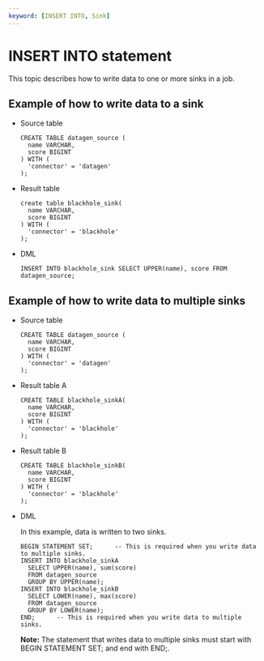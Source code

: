 ```yaml
---
keyword: [INSERT INTO, Sink]
---
```


# INSERT INTO statement

This topic describes how to write data to one or more sinks in a job.

## Example of how to write data to a sink

-   Source table

    ```
    CREATE TABLE datagen_source (
      name VARCHAR,
      score BIGINT
    ) WITH (
      'connector' = 'datagen' 
    );
    ```

-   Result table

    ```
    create table blackhole_sink(
      name VARCHAR,
      score BIGINT
    ) WITH (
      'connector' = 'blackhole' 
    );
    ```

-   DML

    ```
    INSERT INTO blackhole_sink SELECT UPPER(name), score FROM datagen_source;
    ```


## Example of how to write data to multiple sinks

-   Source table

    ```
    CREATE TABLE datagen_source (
      name VARCHAR,
      score BIGINT
    ) WITH (
      'connector' = 'datagen'  
    );
    ```

-   Result table A

    ```
    CREATE TABLE blackhole_sinkA(
      name VARCHAR,
      score BIGINT
    ) WITH (
      'connector' = 'blackhole' 
    );
    ```

-   Result table B

    ```
    CREATE TABLE blackhole_sinkB(
      name VARCHAR,
      score BIGINT
    ) WITH (
      'connector' = 'blackhole' 
    );
    ```

-   DML

    In this example, data is written to two sinks.

    ```
    BEGIN STATEMENT SET;      -- This is required when you write data to multiple sinks. 
    INSERT INTO blackhole_sinkA 
      SELECT UPPER(name), sum(score) 
      FROM datagen_source 
      GROUP BY UPPER(name);
    INSERT INTO blackhole_sinkB 
      SELECT LOWER(name), max(score) 
      FROM datagen_source 
      GROUP BY LOWER(name);
    END;      -- This is required when you write data to multiple sinks. 
    ```

    **Note:** The statement that writes data to multiple sinks must start with BEGIN STATEMENT SET; and end with END;.


